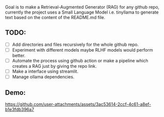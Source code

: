 Goal is to make a Retrieval-Augmented Generator (RAG) for any github repo, currently the project uses a Small Language Model i.e. tinyllama to generate text based on the content of the README.md file.

## TODO:
- [ ] Add directories and files recursively for the whole github repo.
- [ ] Experiment with different models maybe RLHF models would perform better.
- [ ] Automate the process using github action or make a pipeline which creates a RAG just by giving the repo link.
- [ ] Make a interface using streamlit.
- [ ] Manage ollama dependencies.

## Demo:
https://github.com/user-attachments/assets/3ac53614-2ccf-4c61-a8ef-b1e3fdb396a7
